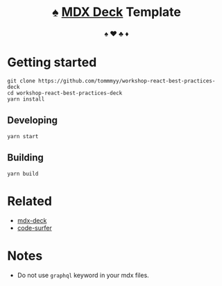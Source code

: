 <h1 align="center">
  ♠️ <a href="https://github.com/jxnblk/mdx-deck">MDX Deck</a> Template
</h1>


<h3 align="center">
  ♠️ ❤️ ♣️ ♦️
</h3>

# Getting started

```shell
git clone https://github.com/tommmyy/workshop-react-best-practices-deck
cd workshop-react-best-practices-deck
yarn install
```

## Developing

```shell
yarn start
```

## Building

```shell
yarn build
```

# Related
- [mdx-deck](https://github.com/jxnblk/mdx-deck)
- [code-surfer](https://github.com/pomber/code-surfer)

# Notes

- Do not use `graphql` keyword in your mdx files.
